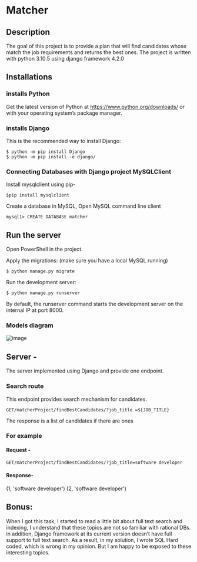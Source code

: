 # Matcher

## Description

The goal of this project is to provide a plan that will find candidates whose match the job requirements and returns the best ones.
The project is written with python 3.10.5 using django framework 4.2.0

## Installations

### installs Python

Get the latest version of Python at https://www.python.org/downloads/ or with your operating system’s package manager.

### installs Django

This is the recommended way to install Django:

```
$ python -m pip install Django
$ python -m pip install -e django/
```

### Connecting Databases with Django project MySQLClient

Install mysqlclient using pip-

```
$pip install mysqlclient
```

Create a database in MySQL, Open MySQL command line client

```
mysql1> CREATE DATABASE matcher
```

## Run the server

Open PowerShell in the project.

Apply the migrations: (make sure you have a local MySQL running)

```
$ python manage.py migrate
```

Run the development server:

```
$ python manage.py runserver
```

By default, the runserver command starts the development server on the internal IP at port 8000.

### Models diagram

![image](https://user-images.githubusercontent.com/44950256/175806962-fba61345-29c0-4dd5-b882-a67d9cf5819a.png)

## Server -

The server implemented using Django and provide one endpoint.

### Search route

This endpoint provides search mechanism for candidates.

```
GET/matcherProject/findBestCandidates/?job_title =${JOB_TITLE}
```

The response is a list of candidates if there are ones

### For example

#### Request -

```
GET/matcherProject/findBestCandidates/?job_title=software developer
```

#### Response-

(1, 'software developer')
(2, 'software developer')

## Bonus:

When I got this task, I started to read a little bit about full text search and indexing,
I understand that these topics are not so familiar with rational DBs.
in addition, Django framework at its current version doesn’t have full support to full text search.
As a result, in my solution, I wrote SQL Hard coded, which is wrong in my opinion.
But I am happy to be exposed to these interesting topics.
